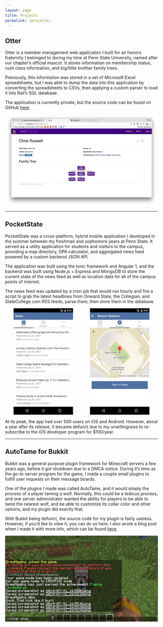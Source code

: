 ```yaml
---
layout: page
title: Projects
permalink: /projects/
---
```


## Otter

Otter is a member management web application I built for an honors fraternity I belonged to during my time at Penn State University, named after our chapter’s official mascot. It stores information on membership status, rush class information, and big/little brother family trees.

Previously, this information was stored in a set of Microsoft Excel spreadsheets, but I was able to dump the data into this application by converting the spreadsheets to CSVs, then applying a custom parser to load it into Rail’s SQL database.

The application is currently private, but the source code can be found on GitHub [here](https://github.com/DrewHiggins/otter).

![](/assets/img/portfolio/screenshots/otter2.jpeg)

<hr />

## PocketState

PocketState was a cross-platform, hybrid mobile application I developed in the summer between my freshman and sophomore years at Penn State. It served as a utility application for students and visitors to the campus, providing a map directory, GPA calculator, and aggregated news feed powered by a custom backend JSON API.

The application was built using the Ionic framework and Angular 1, and the backend was built using Node.js + Express and MongoDB to store the current state of the news feed as well as location data for all of the campus points of interest.

The news feed was updated by a cron job that would run hourly and fire a script to grab the latest headlines from Onward State, the Collegian, and StateCollege.com RSS feeds, parse them, then store them in the database.


<div style="display: flex; justify-content: space-around;">
    <img src="/assets/img/portfolio/screenshots/pocketstate1.png" style="flex: 0; height: 350px;" />
    <img src="/assets/img/portfolio/screenshots/pocketstate2.png" style="flex: 0; height: 350px;" />
</div>

At its peak, the app had over 500 users on iOS and Android. However, about a year after its release, it became defunct due to my unwillingness to re-subscribe to the iOS developer program for $100/year.

<hr />

## AutoTame for Bukkit

Bukkit was a general purpose plugin framework for Minecraft servers a few years ago, before it got shutdown due to a DMCA notice. During it’s time as the go-to server program for the game, I made a couple small plugins to fulfill user requests on their message boards.

One of the plugins I made was called AutoTame, and it would simply the process of a player taming a wolf. Normally, this could be a tedious process, and one server administrator wanted the ability for players to be able to tame the nearest wolf, and be able to customize its collar color and other options, and my plugin did exactly that.

With Bukkit being defunct, the source code for my plugin is fairly useless. However, if you’d like to view it, you can do so here. I also wrote a blog post when I made it with more info, which can be found [here](/2014/08/02/autotame-for-bukkit.html).

![](/assets/img/portfolio/screenshots/autotame2.png)

